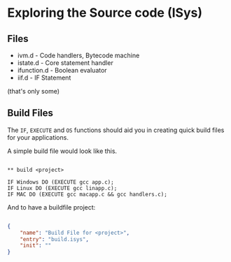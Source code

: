 # Exploring the Source code (ISys)

## Files

- ivm.d - Code handlers, Bytecode machine
- istate.d - Core statement handler
- ifunction.d - Boolean evaluator
- iif.d - IF Statement

(that's only some)

## Build Files
The `IF`, `EXECUTE` and `OS` functions should aid you in creating quick build files for your applications.

A simple build file would look like this.

```isys

** build <project>

IF Windows DO (EXECUTE gcc app.c);
IF Linux DO (EXECUTE gcc linapp.c);
IF MAC DO (EXECUTE gcc macapp.c && gcc handlers.c);

```

And to have a buildfile project:

```json

{
	"name": "Build File for <project>",
	"entry": "build.isys",
	"init": ""
}

```
